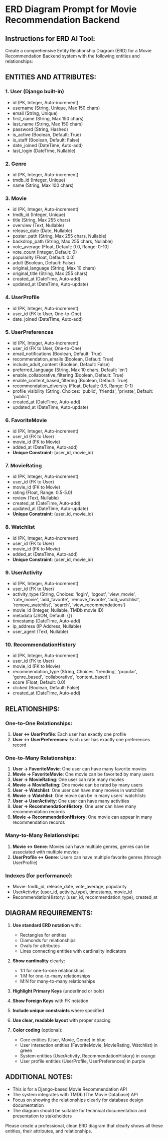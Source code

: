# ERD Diagram Prompt for Movie Recommendation Backend

## Instructions for ERD AI Tool:
Create a comprehensive Entity Relationship Diagram (ERD) for a Movie Recommendation Backend system with the following entities and relationships:

## ENTITIES AND ATTRIBUTES:

### 1. **User** (Django built-in)
- id (PK, Integer, Auto-increment)
- username (String, Unique, Max 150 chars)
- email (String, Unique)
- first_name (String, Max 150 chars)
- last_name (String, Max 150 chars)
- password (String, Hashed)
- is_active (Boolean, Default: True)
- is_staff (Boolean, Default: False)
- date_joined (DateTime, Auto-add)
- last_login (DateTime, Nullable)

### 2. **Genre**
- id (PK, Integer, Auto-increment)
- tmdb_id (Integer, Unique)
- name (String, Max 100 chars)

### 3. **Movie**
- id (PK, Integer, Auto-increment)
- tmdb_id (Integer, Unique)
- title (String, Max 255 chars)
- overview (Text, Nullable)
- release_date (Date, Nullable)
- poster_path (String, Max 255 chars, Nullable)
- backdrop_path (String, Max 255 chars, Nullable)
- vote_average (Float, Default: 0.0, Range: 0-10)
- vote_count (Integer, Default: 0)
- popularity (Float, Default: 0.0)
- adult (Boolean, Default: False)
- original_language (String, Max 10 chars)
- original_title (String, Max 255 chars)
- created_at (DateTime, Auto-add)
- updated_at (DateTime, Auto-update)

### 4. **UserProfile**
- id (PK, Integer, Auto-increment)
- user_id (FK to User, One-to-One)
- date_joined (DateTime, Auto-add)

### 5. **UserPreferences**
- id (PK, Integer, Auto-increment)
- user_id (FK to User, One-to-One)
- email_notifications (Boolean, Default: True)
- recommendation_emails (Boolean, Default: True)
- include_adult_content (Boolean, Default: False)
- preferred_language (String, Max 10 chars, Default: 'en')
- enable_collaborative_filtering (Boolean, Default: True)
- enable_content_based_filtering (Boolean, Default: True)
- recommendation_diversity (Float, Default: 0.5, Range: 0-1)
- profile_visibility (String, Choices: 'public', 'friends', 'private', Default: 'public')
- created_at (DateTime, Auto-add)
- updated_at (DateTime, Auto-update)

### 6. **FavoriteMovie**
- id (PK, Integer, Auto-increment)
- user_id (FK to User)
- movie_id (FK to Movie)
- added_at (DateTime, Auto-add)
- **Unique Constraint**: (user_id, movie_id)

### 7. **MovieRating**
- id (PK, Integer, Auto-increment)
- user_id (FK to User)
- movie_id (FK to Movie)
- rating (Float, Range: 0.5-5.0)
- review (Text, Nullable)
- created_at (DateTime, Auto-add)
- updated_at (DateTime, Auto-update)
- **Unique Constraint**: (user_id, movie_id)

### 8. **Watchlist**
- id (PK, Integer, Auto-increment)
- user_id (FK to User)
- movie_id (FK to Movie)
- added_at (DateTime, Auto-add)
- **Unique Constraint**: (user_id, movie_id)

### 9. **UserActivity**
- id (PK, Integer, Auto-increment)
- user_id (FK to User)
- activity_type (String, Choices: 'login', 'logout', 'view_movie', 'rate_movie', 'add_favorite', 'remove_favorite', 'add_watchlist', 'remove_watchlist', 'search', 'view_recommendations')
- movie_id (Integer, Nullable, TMDb movie ID)
- metadata (JSON, Default: {})
- timestamp (DateTime, Auto-add)
- ip_address (IP Address, Nullable)
- user_agent (Text, Nullable)

### 10. **RecommendationHistory**
- id (PK, Integer, Auto-increment)
- user_id (FK to User)
- movie_id (FK to Movie)
- recommendation_type (String, Choices: 'trending', 'popular', 'genre_based', 'collaborative', 'content_based')
- score (Float, Default: 0.0)
- clicked (Boolean, Default: False)
- created_at (DateTime, Auto-add)

## RELATIONSHIPS:

### **One-to-One Relationships:**
1. **User ↔ UserProfile**: Each user has exactly one profile
2. **User ↔ UserPreferences**: Each user has exactly one preferences record

### **One-to-Many Relationships:**
1. **User → FavoriteMovie**: One user can have many favorite movies
2. **Movie → FavoriteMovie**: One movie can be favorited by many users
3. **User → MovieRating**: One user can rate many movies
4. **Movie → MovieRating**: One movie can be rated by many users
5. **User → Watchlist**: One user can have many movies in watchlist
6. **Movie → Watchlist**: One movie can be in many users' watchlists
7. **User → UserActivity**: One user can have many activities
8. **User → RecommendationHistory**: One user can have many recommendation records
9. **Movie → RecommendationHistory**: One movie can appear in many recommendation records

### **Many-to-Many Relationships:**
1. **Movie ↔ Genre**: Movies can have multiple genres, genres can be associated with multiple movies
2. **UserProfile ↔ Genre**: Users can have multiple favorite genres (through UserProfile)

### **Indexes (for performance):**
- Movie: tmdb_id, release_date, vote_average, popularity
- UserActivity: (user_id, activity_type), timestamp, movie_id
- RecommendationHistory: (user_id, recommendation_type), created_at

## DIAGRAM REQUIREMENTS:

1. **Use standard ERD notation** with:
   - Rectangles for entities
   - Diamonds for relationships
   - Ovals for attributes
   - Lines connecting entities with cardinality indicators

2. **Show cardinality** clearly:
   - 1:1 for one-to-one relationships
   - 1:M for one-to-many relationships
   - M:N for many-to-many relationships

3. **Highlight Primary Keys** (underlined or bold)
4. **Show Foreign Keys** with FK notation
5. **Include unique constraints** where specified
6. **Use clear, readable layout** with proper spacing
7. **Color coding** (optional):
   - Core entities (User, Movie, Genre) in blue
   - User interaction entities (FavoriteMovie, MovieRating, Watchlist) in green
   - System entities (UserActivity, RecommendationHistory) in orange
   - User profile entities (UserProfile, UserPreferences) in purple

## ADDITIONAL NOTES:
- This is for a Django-based Movie Recommendation API
- The system integrates with TMDb (The Movie Database) API
- Focus on showing the relationships clearly for database design documentation
- The diagram should be suitable for technical documentation and presentation to stakeholders

Please create a professional, clean ERD diagram that clearly shows all these entities, their attributes, and relationships.